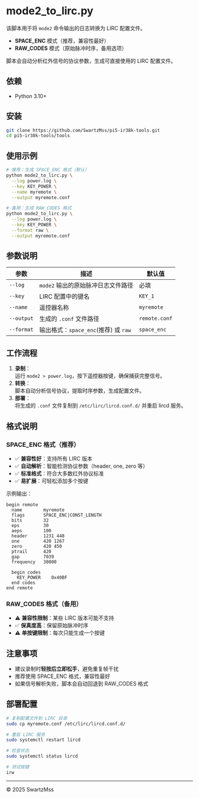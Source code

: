 # mode2\_to\_lirc.py

该脚本用于将 `mode2` 命令输出的日志转换为 LIRC 配置文件。

- **SPACE\_ENC** 模式（推荐，兼容性最好）
- **RAW\_CODES** 模式（原始脉冲时序，备用选项）

脚本会自动分析红外信号的协议参数，生成可直接使用的 LIRC 配置文件。

## 依赖

- Python 3.10+

## 安装

```bash
git clone https://github.com/SwartzMss/pi5-ir38k-tools.git
cd pi5-ir38k-tools/tools
```

## 使用示例

```bash
# 推荐：生成 SPACE_ENC 格式（默认）
python mode2_to_lirc.py \
  --log power.log \
  --key KEY_POWER \
  --name myremote \
  --output myremote.conf

# 备用：生成 RAW_CODES 格式
python mode2_to_lirc.py \
  --log power.log \
  --key KEY_POWER \
  --format raw \
  --output myremote.conf
```

## 参数说明

| 参数         | 描述                        | 默认值           |
| ---------- | ------------------------- | ------------- |
| `--log`    | `mode2` 输出的原始脉冲日志文件路径     | 必填            |
| `--key`    | LIRC 配置中的键名               | `KEY_1`       |
| `--name`   | 遥控器名称                     | `myremote`    |
| `--output` | 生成的 `.conf` 文件路径          | `remote.conf` |
| `--format` | 输出格式：`space_enc`(推荐) 或 `raw` | `space_enc`   |

## 工作流程

1. **录制**：\
   运行 `mode2 > power.log`，按下遥控器按键，确保捕获完整信号。
2. **转换**：\
   脚本自动分析信号协议，提取时序参数，生成配置文件。
3. **部署**：\
   将生成的 `.conf` 文件复制到 `/etc/lirc/lircd.conf.d/` 并重启 lircd 服务。

## 格式说明

### SPACE_ENC 格式（推荐）

- ✅ **兼容性好**：支持所有 LIRC 版本
- ✅ **自动解析**：智能检测协议参数（header, one, zero 等）
- ✅ **标准格式**：符合大多数红外协议标准
- ✅ **易扩展**：可轻松添加多个按键

示例输出：
```
begin remote
  name        myremote
  flags       SPACE_ENC|CONST_LENGTH
  bits        32
  eps         30
  aeps        100
  header      1231 448
  one         420 1267
  zero        420 450
  ptrail      420
  gap         7039
  frequency   38000

  begin codes
    KEY_POWER    0x40BF
  end codes
end remote
```

### RAW_CODES 格式（备用）

- ⚠️ **兼容性限制**：某些 LIRC 版本可能不支持
- ✅ **保真度高**：保留原始脉冲时序
- ⚠️ **单按键限制**：每次只能生成一个按键

## 注意事项

- 建议录制时**轻按后立即松手**，避免重复帧干扰
- 推荐使用 SPACE_ENC 格式，兼容性最好
- 如果信号解析失败，脚本会自动回退到 RAW_CODES 格式

## 部署配置

```bash
# 复制配置文件到 LIRC 目录
sudo cp myremote.conf /etc/lirc/lircd.conf.d/

# 重启 LIRC 服务
sudo systemctl restart lircd

# 检查状态
sudo systemctl status lircd

# 测试按键
irw
```

---

© 2025 SwartzMss

